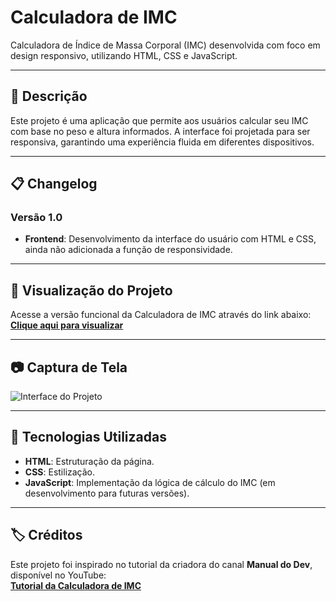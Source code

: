 # Calculadora de IMC  

Calculadora de Índice de Massa Corporal (IMC) desenvolvida com foco em design responsivo, utilizando HTML, CSS e JavaScript.

---

## 📝 Descrição  

Este projeto é uma aplicação que permite aos usuários calcular seu IMC com base no peso e altura informados. A interface foi projetada para ser responsiva, garantindo uma experiência fluida em diferentes dispositivos.

---

## 📋 Changelog  

### Versão 1.0  
- **Frontend**: Desenvolvimento da interface do usuário com HTML e CSS, ainda não adicionada a função de responsividade.

---

## 🎨 Visualização do Projeto  

Acesse a versão funcional da Calculadora de IMC através do link abaixo:  
[**Clique aqui para visualizar**](https://rawcdn.githack.com/Dev-Fubuki/Calculadora-IMC/1c29b9c7086b30f369efc8df0fd30fa931ee7704/index.html)  

---

## 📷 Captura de Tela  

![Interface do Projeto](https://github.com/user-attachments/assets/f7fa0be4-997e-4dd0-9eb2-262dbf332327)  

---

## 🚀 Tecnologias Utilizadas  

- **HTML**: Estruturação da página.  
- **CSS**: Estilização.  
- **JavaScript**: Implementação da lógica de cálculo do IMC (em desenvolvimento para futuras versões).

---

## 🏷️ Créditos  

Este projeto foi inspirado no tutorial da criadora do canal **Manual do Dev**, disponível no YouTube:  
[**Tutorial da Calculadora de IMC**](https://www.youtube.com/watch?v=UBYqkpsafyI&list=WL&index=3&t=837s)
